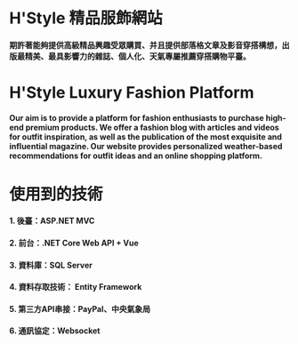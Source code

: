 # H'Style 精品服飾網站
#### 期許著能夠提供高級精品興趣受眾購買、并且提供部落格文章及影音穿搭構想，出版最精美、最具影響力的雜誌、個人化、天氣專屬推薦穿搭購物平臺。

# H'Style Luxury Fashion Platform
#### Our aim is to provide a platform for fashion enthusiasts to purchase high-end premium products. We offer a fashion blog with articles and videos for outfit inspiration, as well as the publication of the most exquisite and influential magazine. Our website provides personalized weather-based recommendations for outfit ideas and an online shopping platform.

# 使用到的技術
#### 1. 後臺：ASP.NET MVC
#### 2. 前台：.NET Core Web API + Vue
#### 3. 資料庫：SQL Server
#### 4. 資料存取技術： Entity Framework
#### 5. 第三方API串接：PayPal、中央氣象局
#### 6. 通訊協定：Websocket
